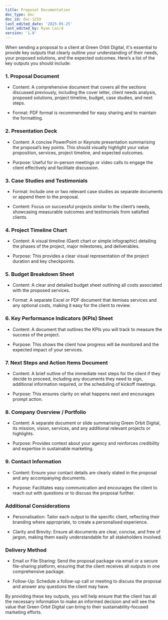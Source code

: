 ```yaml
---
title: Proposal Documentation
doc_type: doc
doc_id: doc-1259
last_edited_date: '2025-05-25'
last_edited_by: Ryan Laird
version: '1.0'
---
```


When sending a proposal to a client at Green Orbit Digital, it's essential to provide key outputs that clearly outline your understanding of their needs, your proposed solutions, and the expected outcomes. Here’s a list of the key outputs you should include:

### 1. Proposal Document

- Content: A comprehensive document that covers all the sections discussed previously, including the cover letter, client needs analysis, proposed solutions, project timeline, budget, case studies, and next steps.

- Format: PDF format is recommended for easy sharing and to maintain the formatting.

### 2. Presentation Deck

- Content: A concise PowerPoint or Keynote presentation summarising the proposal’s key points. This should visually highlight your value proposition, services, project timeline, and expected outcomes.

- Purpose: Useful for in-person meetings or video calls to engage the client effectively and facilitate discussion.

### 3. Case Studies and Testimonials

- Format: Include one or two relevant case studies as separate documents or append them to the proposal.

- Content: Focus on successful projects similar to the client’s needs, showcasing measurable outcomes and testimonials from satisfied clients.

### 4. Project Timeline Chart

- Content: A visual timeline (Gantt chart or simple infographic) detailing the phases of the project, major milestones, and deliverables.

- Purpose: This provides a clear visual representation of the project duration and key checkpoints.

### 5. Budget Breakdown Sheet

- Content: A clear and detailed budget sheet outlining all costs associated with the proposed services.

- Format: A separate Excel or PDF document that itemises services and any optional costs, making it easy for the client to review.

### 6. Key Performance Indicators (KPIs) Sheet

- Content: A document that outlines the KPIs you will track to measure the success of the project.

- Purpose: This shows the client how progress will be monitored and the expected impact of your services.

### 7. Next Steps and Action Items Document

- Content: A brief outline of the immediate next steps for the client if they decide to proceed, including any documents they need to sign, additional information required, or the scheduling of kickoff meetings.

- Purpose: This ensures clarity on what happens next and encourages prompt action.

### 8. Company Overview / Portfolio

- Content: A separate document or slide summarising Green Orbit Digital, its mission, vision, services, and any additional relevant projects or highlights.

- Purpose: Provides context about your agency and reinforces credibility and expertise in sustainable marketing.

### 9. Contact Information

- Content: Ensure your contact details are clearly stated in the proposal and any accompanying documents.

- Purpose: Facilitates easy communication and encourages the client to reach out with questions or to discuss the proposal further.

<!-- Unsupported block type: divider -->

### Additional Considerations

- Personalisation: Tailor each output to the specific client, reflecting their branding where appropriate, to create a personalised experience.

- Clarity and Brevity: Ensure all documents are clear, concise, and free of jargon, making them easily understandable for all stakeholders involved.

### Delivery Method

- Email or File Sharing: Send the proposal package via email or a secure file-sharing platform, ensuring that the client receives all outputs in one comprehensive package.

- Follow-Up: Schedule a follow-up call or meeting to discuss the proposal and answer any questions the client may have.

By providing these key outputs, you will help ensure that the client has all the necessary information to make an informed decision and will see the value that Green Orbit Digital can bring to their sustainability-focused marketing efforts.
